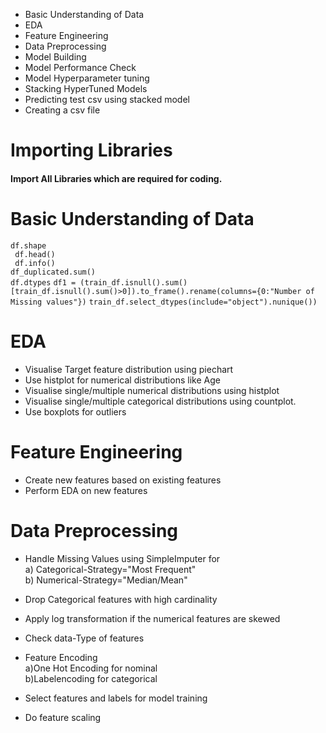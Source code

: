 * Basic Understanding of Data
* EDA
* Feature Engineering
* Data Preprocessing
* Model Building
* Model Performance Check
* Model Hyperparameter tuning
* Stacking HyperTuned Models
* Predicting test csv using stacked model
* Creating a csv file

# Importing Libraries
#### Import All Libraries which are required for coding.

# Basic Understanding of Data
`` df.shape ``<br>
`` df.head()``<br>
`` df.info()``<br>
``df_duplicated.sum()``<br>
``df.dtypes``
``df1 = (train_df.isnull().sum()[train_df.isnull().sum()>0]).to_frame().rename(columns={0:"Number of Missing values"})``
``train_df.select_dtypes(include="object").nunique())``

# EDA

* Visualise Target feature distribution using 
piechart
* Use histplot for numerical distributions like Age
* Visualise single/multiple numerical distributions using histplot
* Visualise single/multiple categorical distributions using countplot.
* Use boxplots for outliers

# Feature Engineering
* Create new features based on existing features
* Perform EDA on new features

# Data Preprocessing
* Handle Missing Values using SimpleImputer for <br> 
a) Categorical-Strategy="Most Frequent" <br>
b) Numerical-Strategy="Median/Mean"

* Drop Categorical features with high cardinality
* Apply log transformation if the numerical features are skewed
* Check data-Type of features
* Feature Encoding <br>
a)One Hot Encoding for nominal<br>
b)Labelencoding for categorical<br>
* Select features and labels for model training
* Do feature scaling

